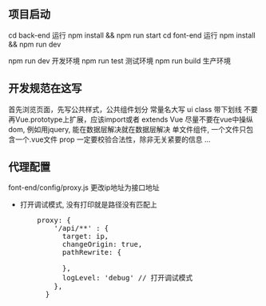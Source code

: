 ## 项目启动
  cd back-end 运行 npm install && npm run start
  cd font-end 运行 npm install && npm run dev

  npm run dev 开发环境
  npm run test 测试环境
  npm run build 生产环境

## 开发规范在这写
  首先浏览页面，先写公共样式，公共组件划分
  常量名大写
  ui class 带下划线
  不要再Vue.prototype上扩展，应该import或者 extends Vue
  尽量不要在vue中操纵dom, 例如用jquery, 能在数据层解决就在数据层解决
  单文件组件, 一个文件只包含一个.vue文件
  prop 一定要校验合法性，除非无关紧要的信息
  ...

## 代理配置
  font-end/config/proxy.js 更改ip地址为接口地址
  * 打开调试模式, 没有打印就是路径没有匹配上
      <pre>
        proxy: {
            '/api/**' : {
              target: ip,
              changeOrigin: true,
              pathRewrite: {

              },
              logLevel: 'debug' // 打开调试模式
            },
          }
      </pre>